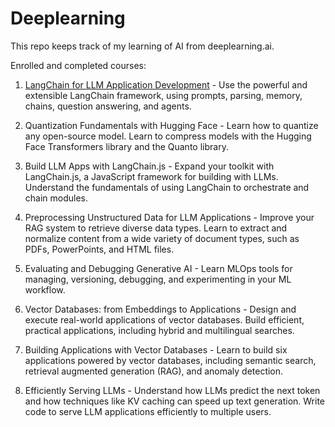 # Deeplearning
This repo keeps track of my learning of AI from deeplearning.ai.

Enrolled and completed courses:

1. [LangChain for LLM Application Development](https://learn.deeplearning.ai/accomplishments/4f33314b-1dea-4edd-b30f-c79f03a74191?usp=sharing) - Use the powerful and extensible LangChain framework, using prompts, parsing, memory, chains, question answering, and agents.

2. Quantization Fundamentals with Hugging Face - Learn how to quantize any open-source model. Learn to compress models with the Hugging Face Transformers library and the Quanto library.

3. Build LLM Apps with LangChain.js - Expand your toolkit with LangChain.js, a JavaScript framework for building with LLMs. Understand the fundamentals of using LangChain to orchestrate and chain modules.

4. Preprocessing Unstructured Data for LLM Applications - Improve your RAG system to retrieve diverse data types. Learn to extract and normalize content from a wide variety of document types, such as PDFs, PowerPoints, and HTML files.

5. Evaluating and Debugging Generative AI - Learn MLOps tools for managing, versioning, debugging, and experimenting in your ML workflow.

6. Vector Databases: from Embeddings to Applications - Design and execute real-world applications of vector databases. Build efficient, practical applications, including hybrid and multilingual searches.

7. Building Applications with Vector Databases - Learn to build six applications powered by vector databases, including semantic search, retrieval augmented generation (RAG), and anomaly detection.

8. Efficiently Serving LLMs - Understand how LLMs predict the next token and how techniques like KV caching can speed up text generation. Write code to serve LLM applications efficiently to multiple users.


